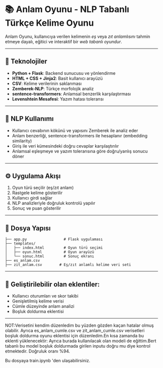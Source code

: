 
# 📚 Anlam Oyunu - NLP Tabanlı Türkçe Kelime Oyunu

Anlam Oyunu, kullanıcıya verilen kelimenin *eş* veya *zıt anlamlısını* tahmin etmeye dayalı, eğitici ve interaktif bir *web tabanlı oyundur*.

---

## 🚀 Teknolojiler

* **Python + Flask**: Backend sunucusu ve yönlendirme
* **HTML + CSS + Jinja2**: Basit kullanıcı arayüzü
* **CSV**: Kelime verilerinin saklanması
* **Zemberek-NLP**: Türkçe morfolojik analiz
* **sentence-transformers**: Anlamsal benzerlik karşılaştırması
* **Levenshtein Mesafesi**: Yazım hatası toleransı

---

## 🤖 NLP Kullanımı

* Kullanıcı cevabının kökünü ve yapısını Zemberek ile analiz eder
* Anlam benzerliği, sentence-transformers ile hesaplanır (embedding similarity)
* Giriş ile veri kümesindeki doğru cevaplar karşılaştırılır
* Anlamsal eşleşmeye ve yazım toleransına göre doğru/yanlış sonucu döner

---

## ⚙️ Uygulama Akışı

1. Oyun türü seçilir (eş/zıt anlam)
2. Rastgele kelime gösterilir
3. Kullanıcı girdi sağlar
4. NLP analizleriyle doğruluk kontrolü yapılır
5. Sonuç ve puan gösterilir

---

## 📁 Dosya Yapısı

```
├── app.py                 # Flask uygulaması
├── templates/
│   ├── index.html         # Oyun türü seçimi
│   ├── oyun.html          # Oyun arayüzü
│   └── sonuc.html         # Sonuç ekranı
├── es_anlam.csv           
├── zit_anlam.csv        # Eş/zıt anlamlı kelime veri seti
```

---

## 🔧 Geliştirilebilir olan eklentiler:

* Kullanıcı oturumları ve skor takibi
* Genişletilmiş kelime verisi
* Cümle düzeyinde anlam analizi
* Boşluk doldurma eklentisi

---

NOT:Verisetini kendim düzenledim bu yüzden gözden kaçan hatalar olmuş olabilir.
Ayrıca es_anlam_cumle.csv ve zit_anlam_cumle.csv 
verisetleri boşluk doldurma oyunu eklentisi için düzenledim.En kısa zamanda bu eklenti yüklenecektir:
Ayrıca burada kullanılacak olan modeli de eğittim.Bert tabanlı bu model boşluk doldurmada girilen inputu doğru mu diye kontrol etmektedir.
Doğruluk oranı %94.  

Bu dosyaya train.ipynb 'den ulaşabilirsiniz.





